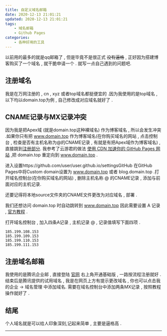 ```yaml
---
title: 自定义域名邮箱
date: 2020-12-13 21:01:21
updated: 2020-12-13 21:01:21
tags:
	- 域名邮箱
	- Github Pages
categories:
	- 各种好用的工具
---
```

以前用的最多的就是qq邮箱了 , 但是毕竟不是很正式 ~~没有逼格~~ , 正好因为搭建博客购买了一个域名 , 就干脆申请一个 . 就写一点自己遇到的问题吧.
<!-- more -->

## 注册域名
我是在万网注册的 , cn , xyz 或者top域名都挺便宜的 .因为我使用的是top域名 , 以下均以domain.top为例 , 自己修改成对应域名就好了 .

## CNAME记录与MX记录冲突
因为我是把Apex域 (就是domain.top这种裸域名) 作为博客域名 , 所以会发生冲突 .如果你只有把 www.domain.top 作为博客域名(在你购买域名的网站 , 点击控制台 , 检查是否有主机名称为@的CNAME记录 , 有就是有把Apex域作为博客域名) , 直接跳到[注册部分](https://www.inzamz.top/2020/12/13/exmail/#%E6%B3%A8%E5%86%8C%E5%9F%9F%E5%90%8D%E9%82%AE%E7%AE%B1).
我参考了云游君的做法 [使用 CDN 加速你的 GitHub Pages 网站](https://www.yunyoujun.cn/note/use-cdn-speed-up-site/#CNAME-%E4%B8%8E-MX-%E8%AE%B0%E5%BD%95%E5%86%B2%E7%AA%81%E5%AF%BC%E8%87%B4%E9%82%AE%E4%BB%B6%E4%B8%A2%E5%A4%B1) ,把 domain.top 重定向到 www.domain.top .

进入设置https://github.com/user/user.github.io/settingsGitHub 在GitHub Pages中将Custom domain设置为 www.domain.top 或者 blog.domain.top .打开域名控制台(在你购买域名的网站) , 删除主机名称 @ 的CNAME记录 , 添加与前面对应的主机记录. 

还要记得将本地source文件夹的CNAME文件更改为对应域名 , 部署 .

我们还想访问 domain.top 时自动跳转到 www.domain.top 因此需要设置 A 记录 , [官方教程](https://docs.github.com/cn/free-pro-team@latest/github/working-with-github-pages/managing-a-custom-domain-for-your-github-pages-site) .

打开域名控制台 , 加入四条A记录 , 主机记录 @ , 记录值填写下面四项 .

```
185.199.108.153
185.199.109.153
185.199.110.153
185.199.111.153
```

## 注册域名邮箱

我使用的是腾讯企业邮 , 直接登陆 [官网](https://exmail.qq.com/) 右上角开通基础版 , 一路按流程注册就好 . 结束后是腾讯提供的试用域名 , 我是在网页上方有提示更改域名 , 你也可以点击我的企业 -> 域名管理 中添加域名. 需要在域名控制台中添加两条MX记录 , 按照教程操作就好了 . 

## 结尾

个人域名就是可以给人印象深刻,记起来简单 , 主要是逼格高 . 

---



<!-- Q.E.D. -->